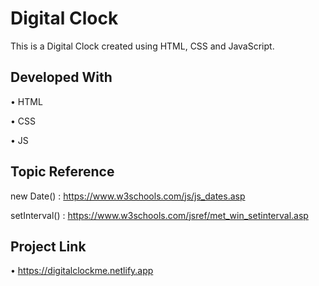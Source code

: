 # Digital Clock

This is a Digital Clock created using HTML, CSS and JavaScript.
## Developed With

• HTML

• CSS

• JS
## Topic Reference

new Date() : https://www.w3schools.com/js/js_dates.asp

setInterval() : https://www.w3schools.com/jsref/met_win_setinterval.asp
## Project Link

• https://digitalclockme.netlify.app
